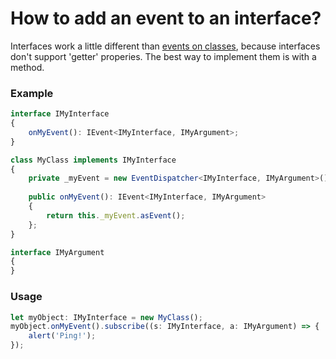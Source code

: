 ﻿# How to add an event to an interface?
Interfaces work a little different than <a href="HowToAddAnEventToAClass.md">events on classes<a>, because 
interfaces don't support 'getter' properies. The best way to implement them is with a method.

### Example

````typescript
interface IMyInterface
{
	onMyEvent(): IEvent<IMyInterface, IMyArgument>;
}

class MyClass implements IMyInterface
{
	private _myEvent = new EventDispatcher<IMyInterface, IMyArgument>();
	
	public onMyEvent(): IEvent<IMyInterface, IMyArgument>
	{
		return this._myEvent.asEvent();
	};
}

interface IMyArgument
{
}
````

### Usage
````typescript
let myObject: IMyInterface = new MyClass();
myObject.onMyEvent().subscribe((s: IMyInterface, a: IMyArgument) => {
	alert('Ping!');
});
````
